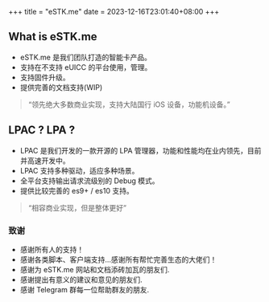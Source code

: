 +++
title = "eSTK.me"
date =  2023-12-16T23:01:40+08:00
+++

## What is eSTK.me

- eSTK.me 是我们团队打造的智能卡产品。
- 支持在不支持 eUICC 的平台使用，管理。
- 支持固件升级。
- 提供完善的文档支持(WIP)

> “领先绝大多数商业实现，支持大陆国行 iOS 设备，功能机设备。”

## LPAC ? LPA ?

- LPAC 是我们开发的一款开源的 LPA 管理器，功能和性能均在业内领先，目前并高速开发中。
- LPAC 支持多种驱动，适应多种场景。
- 全平台支持输出请求流级别的 Debug 模式。
- 提供比较完善的 es9+ / es10 支持。

> “相容商业实现，但是整体更好”

### 致谢

- 感谢所有人的支持！
- 感谢各类脚本、客户端支持...感谢所有帮忙完善生态的大佬们！
- 感谢为 eSTK.me 网站和文档添砖加瓦的朋友们.
- 感谢提出有意义的建议和意见的朋友们.
- 感谢 Telegram 群每一位帮助群友的朋友.
